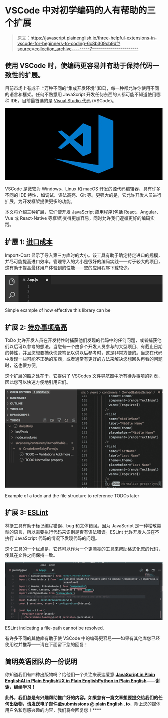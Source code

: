 # VSCode 中对初学编码的人有帮助的三个扩展

> 原文：<https://javascript.plainenglish.io/three-helpful-extensions-in-vscode-for-beginners-to-coding-6c8b309cb9df?source=collection_archive---------7----------------------->

## 使用 VSCode 时，使编码更容易并有助于保持代码一致性的扩展。

目前市场上有成千上万种不同的“集成开发环境”(IDE)，每一种都允许你使用不同的语言和框架。任何不熟悉用 JavaScript 开发任何东西的人都可能不知道使用哪种 IDE。目前最首选的是 [Visual Studio 代码](https://code.visualstudio.com/) (VSCode)。

![](img/bf634cb01486b492b4a3aba3c39e759f.png)

VSCode 是微软为 Windows、Linux 和 macOS 开发的源代码编辑器，具有许多不同的 IDE 特性，如调试、语法高亮、Git 等。更强大的是，它允许开发人员进行扩展，为开发框架提供更多的功能。

本文将介绍三种扩展，它们使开发 JavaScript 应用程序(包括 React、Angular、Vue 或 React-Native 等框架)变得更加容易，同时允许我们遵循更好的编码实践。

## 扩展 1: [进口成本](https://marketplace.visualstudio.com/items?itemName=wix.vscode-import-cost)

Import-Cost 显示了导入第三方库时的大小。该工具有助于确定特定进口的规模，并尽可能提高进口效率。管理导入的大小是很好的编码实践——对于较大的项目，这有助于提高最终用户体验到的性能——您的应用程序下载较少。

![](img/a902e10fc7503d21eb61d54ec6575cde.png)

Simple example of how effective this library can be

## 扩展 2: [待办事项高亮](https://marketplace.visualstudio.com/items?itemName=wayou.vscode-todo-highlight)

ToDo 允许开发人员在开发特性时捕获他们发现的代码中的任何问题，或者捕获他们以后可以参考的想法。当您有一个由多个开发人员参与的大型项目、有截止日期的特性，并且您想要捕获快速笔记以供以后参考时，这是非常方便的。当您在代码中发现一些可能不正确的东西，或者通常有更好的方法来解决您想回头再看的问题时，这也很方便。

这个扩展的酷之处在于，它提供了 VSCodes 文件导航器中所有待办事项的列表，因此您可以快速方便地引用它们。

![](img/5cc5ce73241e414eee24a699a18cf86c.png)

Example of a todo and the file structure to reference TODOs later

## 扩展 3: [ESLint](https://marketplace.visualstudio.com/items?itemName=dbaeumer.vscode-eslint)

林挺工具有助于标记编程错误、bug 和文体错误。因为 JavaScript 是一种松散类型的语言，所以需要执行代码来识别是否有语法错误。ESLint 允许开发人员在不执行 JavaScript 代码的情况下发现代码的问题。

这个工具的一个优点是，它还可以作为一个更漂亮的工具来帮助格式化您的代码，使其在文件之间保持一致。

![](img/b82d92dcd36569be884b4c996fcdc82b.png)

ESLint indicating a file-path cannot be resolved.

有许多不同的其他库有助于使 VSCode 中的编码更容易——如果有其他库您已经使用过并推荐——请在下面留下您的回复！

## **简明英语团队的一份说明**

你知道我们有四种出版物吗？给他们一个关注来表达爱意:[**JavaScript in Plain English**](https://medium.com/javascript-in-plain-english)[**AI in Plain English**](https://medium.com/ai-in-plain-english)[**UX in Plain English**](https://medium.com/ux-in-plain-english)[**Python in Plain English**](https://medium.com/python-in-plain-english)**——谢谢，继续学习！**

**此外，我们总是有兴趣帮助推广好的内容。如果您有一篇文章想要提交给我们的任何出版物，请发送电子邮件至[**submissions @ plain English . io**](mailto:submissions@plainenglish.io)**，附上您的媒体用户名和您感兴趣的内容，我们将会回复您！****